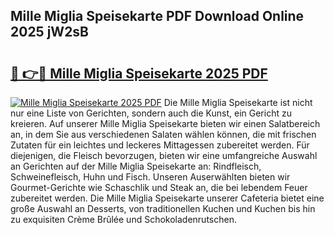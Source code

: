 ## Mille Miglia Speisekarte PDF Download Online 2025 jW2sB

# <h2><a href="http://gc7oa9.nevu.top/?p=Mille+Miglia+Speisekarte">🔗 👉🔴 Mille Miglia Speisekarte 2025 PDF</a></h2>

[![Mille Miglia Speisekarte 2025 PDF](https://i.imgur.com/dBaPXMq.png)](http://gc7oa9.nevu.top/?p=Mille+Miglia+Speisekarte)
Die Mille Miglia Speisekarte ist nicht nur eine Liste von Gerichten, sondern auch die Kunst, ein Gericht zu kreieren. Auf unserer Mille Miglia Speisekarte bieten wir einen Salatbereich an, in dem Sie aus verschiedenen Salaten wählen können, die mit frischen Zutaten für ein leichtes und leckeres Mittagessen zubereitet werden. Für diejenigen, die Fleisch bevorzugen, bieten wir eine umfangreiche Auswahl an Gerichten auf der Mille Miglia Speisekarte an: Rindfleisch, Schweinefleisch, Huhn und Fisch. Unseren Auserwählten bieten wir Gourmet-Gerichte wie Schaschlik und Steak an, die bei lebendem Feuer zubereitet werden. Die Mille Miglia Speisekarte unserer Cafeteria bietet eine große Auswahl an Desserts, von traditionellen Kuchen und Kuchen bis hin zu exquisiten Crème Brûlée und Schokoladenrutschen.
